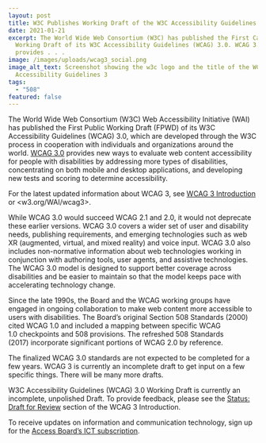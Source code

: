 ```yaml
---
layout: post
title: W3C Publishes Working Draft of the W3C Accessibility Guidelines (WCAG) 3.0
date: 2021-01-21
excerpt: The World Wide Web Consortium (W3C) has published the First Call Public
  Working Draft of its W3C Accessibility Guidelines (WCAG) 3.0. WCAG 3.0
  provides . . .
image: /images/uploads/wcag3_social.png
image_alt_text: Screenshot showing the w3c logo and the title of the WCAG 3 W3C
  Accessibility Guidelines 3
tags:
  - "508"
featured: false
---
```

The World Wide Web Consortium (W3C) Web Accessibility Initiative (WAI) has published the First Public Working Draft (FPWD) of its W3C Accessibility Guidelines (WCAG) 3.0, which are developed through the W3C process in cooperation with individuals and organizations around the world. [WCAG 3.0](http://www.w3.org/TR/wcag3) provides new ways to evaluate web content accessibility for people with disabilities by addressing more types of disabilities, concentrating on both mobile and desktop applications, and developing new tests and scoring to determine accessibility. 

For the latest updated information about WCAG 3, see [WCAG 3 Introduction](http://w3.org/WAI/standards-guidelines/wcag/wcag3-intro) or <w3.org/WAI/wcag3>.

While WCAG 3.0 would succeed WCAG 2.1 and 2.0, it would not deprecate these earlier versions. WCAG 3.0 covers a wider set of user and disability needs, publishing requirements, and emerging technologies such as web XR (augmented, virtual, and mixed reality) and voice input. WCAG 3.0 also includes non-normative information about web technologies working in conjunction with authoring tools, user agents, and assistive technologies. The WCAG 3.0 model is designed to support better coverage across disabilities and be easier to maintain so that the model keeps pace with accelerating technology change.

Since the late 1990s, the Board and the WCAG working groups have engaged in ongoing collaboration to make web content more accessible to users with disabilities. The Board’s original Section 508 Standards (2000) cited WCAG 1.0 and included a mapping between specific WCAG 1.0 checkpoints and 508 provisions. The refreshed 508 Standards (2017) incorporate significant portions of WCAG 2.0 by reference. 

The finalized WCAG 3.0 standards are not expected to be completed for a few years.  WCAG 3 is currently an incomplete draft to get input on a few specific things. There will be many more drafts.

W3C Accessibility Guidelines (WCAG) 3.0 Working Draft is currently an incomplete, unpolished Draft. To provide feedback, please see the [Status: Draft for Review](
https://www.w3.org/WAI/standards-guidelines/wcag/wcag3-intro/#status-draft-for-review) section of the WCAG 3 Introduction.

To receive updates on information and communication technology, sign up for the [Access Board’s ICT subscription](https://public.govdelivery.com/accounts/USACCESS/subscriber/new?topic_id=USACCESS_3).
